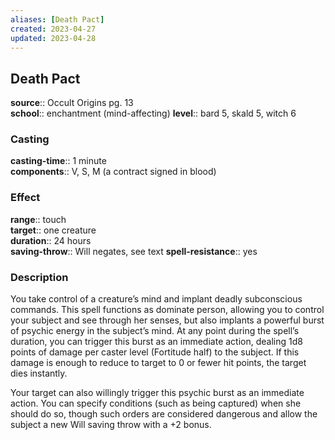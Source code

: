 ```yaml
---
aliases: [Death Pact]
created: 2023-04-27
updated: 2023-04-28
---
```


## Death Pact

**source**:: Occult Origins pg. 13  
**school**:: enchantment (mind-affecting)
**level**:: bard 5, skald 5, witch 6

### Casting

**casting-time**:: 1 minute  
**components**:: V, S, M (a contract signed in blood)

### Effect

**range**:: touch  
**target**:: one creature  
**duration**:: 24 hours  
**saving-throw**:: Will negates, see text
**spell-resistance**:: yes

### Description

You take control of a creature’s mind and implant deadly subconscious commands. This spell functions as dominate person, allowing you to control your subject and see through her senses, but also implants a powerful burst of psychic energy in the subject’s mind. At any point during the spell’s duration, you can trigger this burst as an immediate action, dealing 1d8 points of damage per caster level (Fortitude half) to the subject. If this damage is enough to reduce to target to 0 or fewer hit points, the target dies instantly.  
  
Your target can also willingly trigger this psychic burst as an immediate action. You can specify conditions (such as being captured) when she should do so, though such orders are considered dangerous and allow the subject a new Will saving throw with a +2 bonus.
